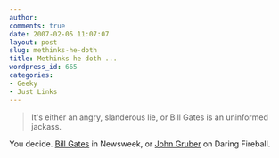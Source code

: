 ```yaml
---
author:
comments: true
date: 2007-02-05 11:07:07
layout: post
slug: methinks-he-doth
title: Methinks he doth ...
wordpress_id: 665
categories:
- Geeky
- Just Links
---
```


> It's either an angry, slanderous lie, or Bill Gates is an uninformed jackass.

You decide. [Bill Gates](http://www.msnbc.msn.com/id/16934083/site/newsweek/page/1/) in Newsweek, or [John Gruber](http://daringfireball.net/2007/02/lies_damned_lies_and_bill_gates) on Daring Fireball.
